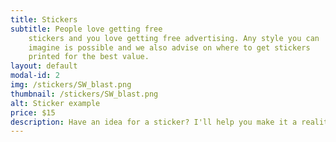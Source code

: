 ```yaml
---
title: Stickers
subtitle: People love getting free
    stickers and you love getting free advertising. Any style you can
    imagine is possible and we also advise on where to get stickers
    printed for the best value.
layout: default
modal-id: 2
img: /stickers/SW_blast.png
thumbnail: /stickers/SW_blast.png
alt: Sticker example
price: $15
description: Have an idea for a sticker? I'll help you make it a reality! I'll also advise you on different styles (square? round? di-cut?) and materials so you stay under budget at the printing house. $15 gets you a single sticker design in whatever format the chosen printing house requires. You will still need to pay for the stickers to be produced by a printing house.
---
```

